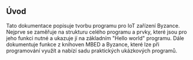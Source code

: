 ## Úvod

Tato dokumentace popisuje tvorbu programu pro IoT zařízení Byzance. Nejprve se zaměřuje na strukturu celého programu a prvky, které jsou pro jeho funkci nutné a ukazuje jí na základním "Hello world" programu. Dále dokumentuje funkce z knihoven MBED a Byzance, které lze při programování využít a nabízí sadu praktických ukázkových programů.